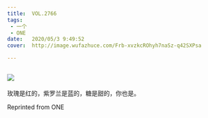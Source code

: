 ```yaml
---
title:	VOL.2766
tags:
 - 一个
 - ONE
date:	2020/05/3 9:49:52
cover:	http://image.wufazhuce.com/Frb-xvzkcROhyh7naSz-q42SXPsa

---
```

![](http://image.wufazhuce.com/Frb-xvzkcROhyh7naSz-q42SXPsa)
---

玫瑰是红的，紫罗兰是蓝的，糖是甜的，你也是。
 
Reprinted from ONE
